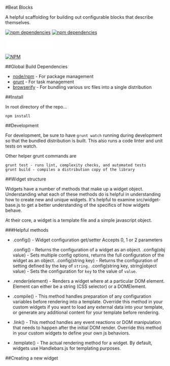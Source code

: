 #Beat Blocks

A helpful scaffolding for building out configurable blocks that describe themselves.

<a href="https://david-dm.org/phase2/beat-blocks"><img src="https://david-dm.org/phase2/beat-blocks.svg" alt="npm dependencies"></a> <a href="https://david-dm.org/phase2/beat-blocks/dev-status"><img src="https://david-dm.org/phase2/beat-blocks/dev-status.svg" alt="npm dependencies"></a>

<iframe src="//benschwarz.github.io/bower-badges/embed.html?pkgname=beat-blocks" width="160" height="32" allowtransparency="true" frameborder="0" scrolling="0"></iframe>

<a href="https://nodei.co/npm/beat-blocks/"><img src="https://nodei.co/npm/beat-blocks.png" alt="NPM" /></a>

##Global Build Dependencies

- [node/npm](http://nodejs.org/) - For package management
- [grunt](http://gruntjs.com/) - For task management
- [browserify](http://browserify.org/) - For bundling various src files into a single distribution

##Install

In root directory of the repo...

    npm install

##Development

For development, be sure to have `grunt watch` running during development so that the bundled
distribution is built. This also runs a code linter and unit tests on watch.

Other helper grunt commands are

    grunt test - runs lint, complexity checks, and automated tests
    grunt build - compiles a distribution copy of the library

##Widget structure

Widgets have a number of methods that make up a widget object. Understanding what each of these methods do is
helpful in understanding how to create new and unique widgets. It's helpful to examine src/widget-base.js to
get a better understanding of the specifics of how widgets behave.

At their core, a widget is a template file and a simple javascript object.

###Helpful methods

- .config() - Widget configuration get/setter
  Accepts 0, 1 or 2 parameters

  .config() - Returns the configuration of a widget as an object.
  .config(obj value) - Sets multiple config options, returns the full configuration of the widget as an object.
  .config(string key) - Returns the configuration of setting defined by the key of `string.`
  .config(string key, string|object value) - Sets the configuration for `key` to the value of `value`.

- .render(element) - Renders a widget where at a particular DOM element. Element can either be a string (CSS selector)
  or a DOMElement.

- .compile() - This method handles preparation of any configuration variables before rendering into a template. Override this
  method in your custom widgets if you want to load any external data into your template, or generate any additional
  content for your template before rendering.

- .link() - This method handles any event reactions or DOM manipulation that needs to happen after the initial DOM render.
  Override this method in your custom widgets to define your own js behaviors.

- .template() - The actual rendering method for a widget. By default, widgets use Handlebars.js for templating purposes.

##Creating a new widget

